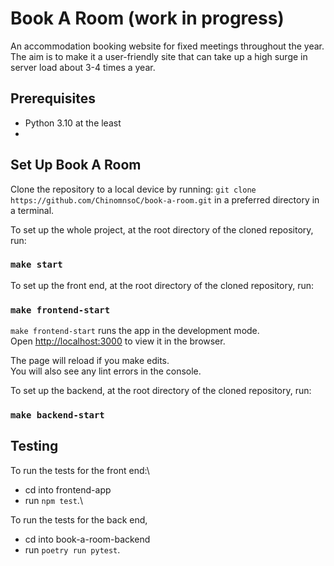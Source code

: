 # Book A Room (work in progress)

An accommodation booking website for fixed meetings throughout the year. The aim is to make it a user-friendly site that can take up a high surge in server load about 3-4 times a year.

## Prerequisites
- Python 3.10 at the least
- 

## Set Up Book A Room

Clone the repository to a local device by running: `git clone https://github.com/ChinomnsoC/book-a-room.git` in a preferred directory in a terminal.

To set up the whole project, at the root directory of the cloned repository, run:

### `make start`

To set up the front end, at the root directory of the cloned repository, run:

### `make frontend-start`

`make frontend-start` runs the app in the development mode.\
Open [http://localhost:3000](http://localhost:3000) to view it in the browser.

The page will reload if you make edits.\
You will also see any lint errors in the console.


To set up the backend, at the root directory of the cloned repository, run:

### `make backend-start`

## Testing

To run the tests for the front end:\
- cd into frontend-app
- run `npm test`.\
  
To run the tests for the back end, 
- cd into book-a-room-backend
- run `poetry run pytest`.
